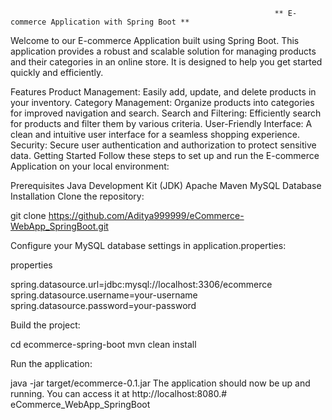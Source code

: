                                                                ** E-commerce Application with Spring Boot **
Welcome to our E-commerce Application built using Spring Boot. This application provides a robust and scalable solution for managing products and their categories in an online store. It is designed to help you get started quickly and efficiently.

Features
Product Management: Easily add, update, and delete products in your inventory.
Category Management: Organize products into categories for improved navigation and search.
Search and Filtering: Efficiently search for products and filter them by various criteria.
User-Friendly Interface: A clean and intuitive user interface for a seamless shopping experience.
Security: Secure user authentication and authorization to protect sensitive data.
Getting Started
Follow these steps to set up and run the E-commerce Application on your local environment:

Prerequisites
Java Development Kit (JDK)
Apache Maven
MySQL Database
Installation
Clone the repository:


git clone https://github.com/Aditya999999/eCommerce-WebApp_SpringBoot.git

Configure your MySQL database settings in application.properties:

properties

spring.datasource.url=jdbc:mysql://localhost:3306/ecommerce
spring.datasource.username=your-username
spring.datasource.password=your-password

Build the project:

cd ecommerce-spring-boot
mvn clean install

Run the application:

java -jar target/ecommerce-0.1.jar
The application should now be up and running. You can access it at http://localhost:8080.# eCommerce_WebApp_SpringBoot
